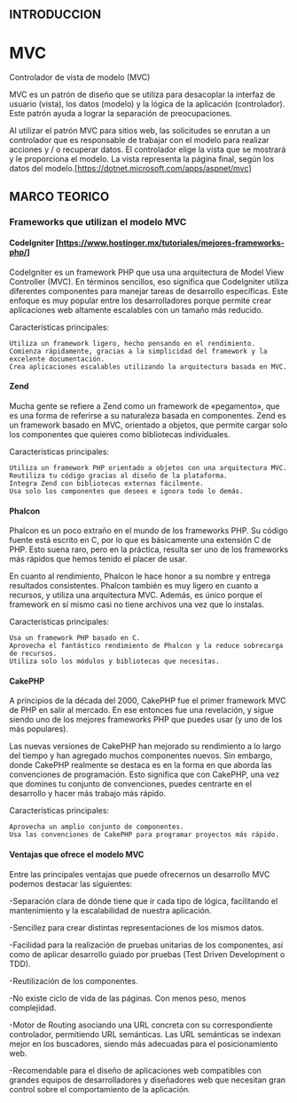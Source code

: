 ## INTRODUCCION

# MVC

Controlador de vista de modelo (MVC)

MVC es un patrón de diseño que se utiliza para desacoplar la interfaz de usuario (vista), los datos (modelo) y la lógica de la aplicación (controlador). Este patrón ayuda a lograr la separación de preocupaciones.

Al utilizar el patrón MVC para sitios web, las solicitudes se enrutan a un controlador que es responsable de trabajar con el modelo para realizar acciones y / o recuperar datos. El controlador elige la vista que se mostrará y le proporciona el modelo. La vista representa la página final, según los datos del modelo.[https://dotnet.microsoft.com/apps/aspnet/mvc]

## MARCO TEORICO
### Frameworks que utilizan el modelo MVC

 #### CodeIgniter [https://www.hostinger.mx/tutoriales/mejores-frameworks-php/]
 CodeIgniter es un framework PHP que usa una arquitectura de Model View Controller (MVC). En términos sencillos, eso significa que CodeIgniter utiliza diferentes componentes para manejar tareas de desarrollo específicas. Este enfoque es muy popular entre los desarrolladores porque permite crear aplicaciones web altamente escalables con un tamaño más reducido.
 
 Características principales:

    Utiliza un framework ligero, hecho pensando en el rendimiento.
    Comienza rápidamente, gracias a la simplicidad del framework y la excelente documentación.
    Crea aplicaciones escalables utilizando la arquitectura basada en MVC.
    
   #### Zend
   Mucha gente se refiere a Zend como un framework de «pegamento», que es una forma de referirse a su naturaleza basada en componentes. Zend es un framework basado en MVC, orientado a objetos, que permite cargar solo los componentes que quieres como bibliotecas individuales.
   
   Características principales:

    Utiliza un framework PHP orientado a objetos con una arquitectura MVC.
    Reutiliza tu código gracias al diseño de la plataforma.
    Integra Zend con bibliotecas externas fácilmente.
    Usa solo los componentes que desees e ignora todo lo demás.
    
  #### Phalcon
  Phalcon es un poco extraño en el mundo de los frameworks PHP. Su código fuente está escrito en C, por lo que es básicamente una extensión C de PHP. Esto suena raro, pero en la práctica, resulta ser uno de los frameworks más rápidos que hemos tenido el placer de usar.

En cuanto al rendimiento, Phalcon le hace honor a su nombre y entrega resultados consistentes. Phalcon también es muy ligero en cuanto a recursos, y utiliza una arquitectura MVC. Además, es único porque el framework en sí mismo casi no tiene archivos una vez que lo instalas.

Características principales:

    Usa un framework PHP basado en C.
    Aprovecha el fantástico rendimiento de Phalcon y la reduce sobrecarga de recursos.
    Utiliza solo los módulos y bibliotecas que necesitas.
    
 #### CakePHP
 A principios de la década del 2000, CakePHP fue el primer framework MVC de PHP en salir al mercado. En ese entonces fue una revelación, y sigue siendo uno de los mejores frameworks PHP que puedes usar (y uno de los más populares).

Las nuevas versiones de CakePHP han mejorado su rendimiento a lo largo del tiempo y han agregado muchos componentes nuevos. Sin embargo, donde CakePHP realmente se destaca es en la forma en que aborda las convenciones de programación. Esto significa que con CakePHP, una vez que domines tu conjunto de convenciones, puedes centrarte en el desarrollo y hacer más trabajo más rápido.

 Características principales:

    Aprovecha un amplio conjunto de componentes.
    Usa las convenciones de CakePHP para programar proyectos más rápido.
 
 #### Ventajas que ofrece el modelo MVC
  Entre las principales ventajas que puede ofrecernos un desarrollo MVC podemos destacar las siguientes:

   -Separación clara de dónde tiene que ir cada tipo de lógica, facilitando el mantenimiento y la escalabilidad de nuestra aplicación.
   
   -Sencillez para crear distintas representaciones de los mismos datos.
   
   -Facilidad para la realización de pruebas unitarias de los componentes, así como de aplicar desarrollo guiado por pruebas (Test Driven Development o TDD).
   
   -Reutilización de los componentes.
   
   -No existe ciclo de vida de las páginas. Con menos peso, menos complejidad.
   
   -Motor de Routing asociando una URL concreta con su correspondiente controlador, permitiendo URL semánticas. Las URL semánticas se indexan mejor en los buscadores, siendo más adecuadas para el posicionamiento web.
   
   -Recomendable para el diseño de aplicaciones web compatibles con grandes equipos de desarrolladores y diseñadores web que necesitan gran control sobre el comportamiento de la aplicación.

 
    
